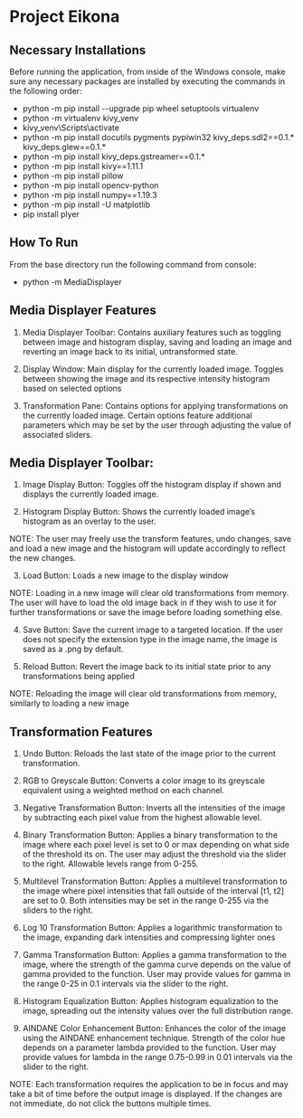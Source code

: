 # Project Eikona


## Necessary Installations
Before running the application, from inside of the Windows console, make sure any necessary packages are installed by executing the commands in the following order:


- python -m pip install --upgrade pip wheel setuptools virtualenv
- python -m virtualenv kivy_venv
- kivy_venv\Scripts\activate
- python -m pip install docutils pygments pypiwin32 kivy_deps.sdl2==0.1.* kivy_deps.glew==0.1.*
- python -m pip install kivy_deps.gstreamer==0.1.*
- python -m pip install kivy==1.11.1
- python -m pip install pillow
- python -m pip install opencv-python
- python -m pip install numpy==1.19.3
- python -m pip install -U matplotlib
- pip install plyer


## How To Run
From the base directory run the following command from console:
- python -m MediaDisplayer


## Media Displayer Features
1.	Media Displayer Toolbar: Contains auxiliary features such as toggling between image and histogram display, saving and loading an image and reverting an image back to its initial, untransformed state.

2.	Display Window: Main display for the currently loaded image. Toggles between showing the image and its respective intensity histogram based on selected options

3.	Transformation Pane: Contains options for applying transformations on the currently loaded image. Certain options feature additional parameters which may be set by the user through adjusting the value of associated sliders.


## Media Displayer Toolbar:
1.	Image Display Button: Toggles off the histogram display if shown and displays the currently loaded image.

2.	Histogram Display Button: Shows the currently loaded image’s histogram as an overlay to the user. 

NOTE: The user may freely use the transform features, undo changes, save and load a new image and the histogram will update accordingly to reflect the new changes.

3.	Load Button: Loads a new image to the display window

NOTE: Loading in a new image will clear old transformations from memory. The user will have to load the old image back in if they wish to use it for further transformations or save the image before loading something else.

4.	Save Button: Save the current image to a targeted location. If the user does not specify the extension type in the image name, the image is saved as a .png by default.

5.	Reload Button: Revert the image back to its initial state prior to any transformations being applied

NOTE: Reloading the image will clear old transformations from memory, similarly to loading a new image


## Transformation Features
1.	Undo Button: Reloads the last state of the image prior to the current transformation.

2.	RGB to Greyscale Button: Converts a color image to its greyscale equivalent using a weighted method on each channel.

3.	Negative Transformation Button: Inverts all the intensities of the image by subtracting each pixel value from the highest allowable level.

4.	Binary Transformation Button: Applies a binary transformation to the image where each pixel level is set to 0 or max depending on what side of the threshold its on. The user may adjust the threshold via the slider to the right. Allowable levels range from 0-255.

5.	Multilevel Transformation Button: Applies a multilevel transformation to the image where pixel intensities that fall outside of the interval [t1, t2] are set to 0. Both intensities may be set in the range 0-255 via the sliders to the right.

6.	Log 10 Transformation Button: Applies a logarithmic transformation to the image, expanding dark intensities and compressing lighter ones

7.	Gamma Transformation Button: Applies a gamma transformation to the image, where the strength of the gamma curve depends on the value of gamma provided to the function. User may provide values for gamma in the range 0-25 in 0.1 intervals via the slider to the right.

8.	Histogram Equalization Button: Applies histogram equalization to the image, spreading out the intensity values over the full distribution range.

9.	AINDANE Color Enhancement Button: Enhances the color of the image using the AINDANE enhancement technique. Strength of the color hue depends on a parameter lambda provided to the function. User may provide values for lambda in the range 0.75-0.99 in 0.01 intervals via the slider to the right.

NOTE: Each transformation requires the application to be in focus and may take a bit of time before the output image is displayed. If the changes are not immediate, do not click the buttons multiple times.







